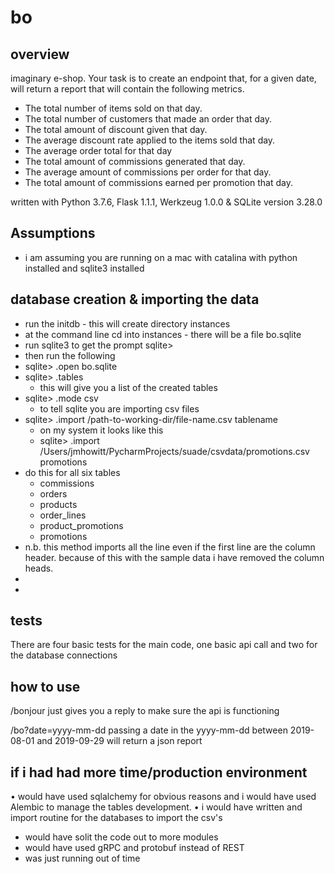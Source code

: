 # bo

## overview
imaginary e-shop. Your task is to create an endpoint that, for a given date, will return a report that will contain the following metrics.
* The total number of items sold on that day.
* The total number of customers that made an order that day.
* The total amount of discount given that day.
* The average discount rate applied to the items sold that day.
* The average order total for that day
* The total amount of commissions generated that day.
* The average amount of commissions per order for that day.
* The total amount of commissions earned per promotion that day.

written with Python 3.7.6, Flask 1.1.1, Werkzeug 1.0.0 & SQLite version 3.28.0 
## Assumptions
* i am assuming you are running on a mac with catalina with python installed and sqlite3 installed
## database creation & importing the data
* run the initdb - this will create directory instances
* at the command line cd into instances - there will be a file bo.sqlite
* run sqlite3 to get the prompt sqlite>
* then run the following
* sqlite> .open bo.sqlite
* sqlite> .tables
    * this will give you a list of the created tables
* sqlite> .mode csv
    * to tell sqlite you are importing csv files
* sqlite> .import /path-to-working-dir/file-name.csv tablename
    * on my system it looks like this
    * sqlite> .import /Users/jmhowitt/PycharmProjects/suade/csvdata/promotions.csv promotions
* do this for all six tables
    * commissions
    * orders
    * products
    * order_lines
    * product_promotions
    * promotions
* n.b. this method imports all the line even if the first line are the column header. because of this with the sample data i have removed the column heads.
* 
* 

## tests
There are four basic tests for the main code, one basic api call and two for the database connections
## how to use
/bonjour
just gives you a reply to make sure the api is functioning

/bo?date=yyyy-mm-dd
passing a date in the yyyy-mm-dd between 2019-08-01 and 2019-09-29 will return a json report

## if i had had more time/production environment
• would have used sqlalchemy for obvious reasons and i would have used Alembic to manage  the tables development.
• i would have written and import routine for the databases to import the csv's
* would have solit the code out to more modules
* would have used gRPC and protobuf instead of REST
* was just running out of time